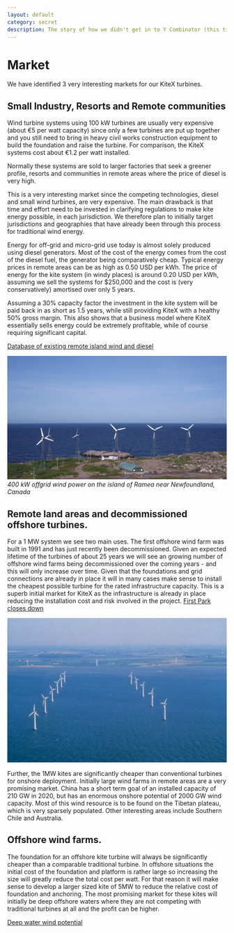 ```yaml
---
layout: default
category: secret
description: The story of how we didn't get in to Y Combinator (this time)
---
```


# Market
We have identified 3 very interesting markets for our KiteX turbines.

## Small Industry, Resorts and Remote communities
Wind turbine systems using 100 kW turbines are usually very expensive (about €5 per watt capacity) since only a few turbines are put up together and you still need to bring in heavy civil works construction equipment to build the foundation and raise the turbine. For comparison, the KiteX systems cost about €1.2 per watt installed.

Normally these systems are sold to larger factories that seek a greener profile, resorts and communities in remote areas where the price of diesel is very high.

This is a very interesting market since the competing technologies, diesel and small wind turbines, are very expensive. The main drawback is that time and effort need to be invested in clarifying regulations to make kite energy possible, in each jurisdiction. We therefore plan to initially target jurisdictions and geographies that have already been through this process for traditional wind energy.

Energy for off-grid and micro-grid use today is almost solely produced using diesel generators. Most of the cost of the energy comes from the cost of the diesel fuel, the generator being comparatively cheap. Typical energy prices in remote areas can be as high as 0.50 USD per kWh. The price of energy for the kite system (in windy places) is around 0.20 USD per kWh, assuming we sell the systems for $250,000 and the cost is (very conservatively) amortised over only 5 years.

Assuming a 30% capacity factor the investment in the kite system will be paid back in as short as 1.5 years, while still providing KiteX with a healthy 50% gross margin. This also shows that a business model where KiteX essentially sells energy could be extremely profitable, while of course requiring significant capital.

[Database of existing remote island wind and diesel ](https://www.th-energy.net/english/platform-renewable-energy-on-islands/database-solar-wind-power-plants/)

![Offgrid wind power near New Foundaland](/images/Ramea_Wind_diesel_Aug_2007.jpg)
*400 kW offgrid wind power on the island of Ramea near Newfoundland, Canada*


## Remote land areas and decommissioned offshore turbines.
For a 1 MW system we see two main uses.
The first offshore wind farm was built in 1991 and has just recently been decommissioned. Given an expected lifetime of the turbines of about 25 years we will see an growing number of offshore wind farms being decommissioned over the coming years - and this will only increase over time. Given that the foundations and grid connections are already in place it will in many cases make sense to install the cheapest possible turbine for the rated infrastructure capacity. This is a superb initial market for KiteX as the infrastructure is already in place reducing the installation cost and risk involved in the project. [First Park closes down](http://www.dongenergy.com/da/presse/nyhedsrum/nyheder/articles/worlds-first-offshore-wind-farm-on-its-last-turn)

![Vindeby Offshore Wind farm](/images/Vindeby-Offshore-Wind-Farm.jpg)

Further, the 1MW kites are significantly cheaper than conventional turbines for onshore deployment. Initially large wind farms in remote areas are a very promising market. China has a short term goal of an installed capacity of 210 GW in 2020, but has an enormous onshore potential of 2000 GW wind capacity. Most of this wind resource is to be found on the Tibetan plateau, which is very sparsely populated. Other interesting areas include Southern Chile and Australia.

## Offshore wind farms.
The foundation for an offshore kite turbine will always be significantly cheaper than a comparable  traditional turbine. In offshore situations the initial cost of the foundation and platform is rather large so increasing the size will greatly reduce the total cost per watt. For that reason it will make sense to develop a larger sized kite of 5MW to reduce the relative cost of foundation and anchoring. The most promising market for these kites will initially be deep offshore waters where they are not competing with traditional turbines at all and the profit can be higher.

[Deep water wind potential](http://www.ewea.org/fileadmin/files/library/publications/reports/Deep_Water.pdf)
